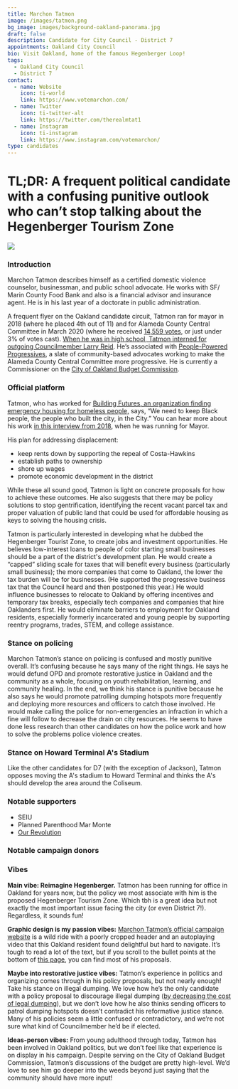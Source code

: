 ```yaml
---
title: Marchon Tatmon
image: /images/tatmon.png
bg_image: images/background-oakland-panorama.jpg
draft: false
description: Candidate for City Council - District 7
appointments: Oakland City Council
bio: Visit Oakland, home of the famous Hegenberger Loop!
tags:
  - Oakland City Council
  - District 7
contact:
  - name: Website
    icon: ti-world
    link: https://www.votemarchon.com/
  - name: Twitter
    icon: ti-twitter-alt
    link: https://twitter.com/therealmtat1
  - name: Instagram
    icon: ti-instagram
    link: https://www.instagram.com/votemarchon/
type: candidates
---
```

# TL;DR: A frequent political candidate with a confusing punitive outlook who can’t stop talking about the Hegenberger Tourism Zone

![](/images/hegenberger-airbart.png)

### Introduction

Marchon Tatmon describes himself as a certified domestic violence counselor, businessman, and public school advocate. He works with SF/ Marin County Food Bank and also is a financial advisor and insurance agent. He is in his last year of a doctorate in public administration.

A frequent flyer on the Oakland candidate circuit, Tatmon ran for mayor in 2018 (where he placed 4th out of 11) and for Alameda County Central Committee in March 2020 (where he received [14,559 votes](https://www.acgov.org/rovresults/240/indexA.htm), or just under 3% of votes cast). [When he was in high school, Tatmon interned for outgoing Councilmember Larry Reid](https://acgreens.files.wordpress.com/2018/10/marchon-tatmonoakmayor.pdf). He’s associated with [People-Powered Progressives](https://peoplepoweredprogressives.com/endorsements.html), a slate of community-based advocates working to make the Alameda County Central Committee more progressive. He is currently a Commissioner on the [City of Oakland Budget Commission](https://oakland.granicus.com/boards/w/8552f8c4c0e15460/boards/6672).

### Official platform

Tatmon, who has worked for [Building Futures, an organization finding emergency housing for homeless people,](https://bfwc.org/) says, “We need to keep Black people, the people who built the city, in the City.” You can hear more about his work [in this interview from 2018](https://www.kalw.org/post/oakland-mayoral-candidate-marchon-tatmon-housing-crime-and-police-reform#stream/0), when he was running for Mayor.

His plan for addressing displacement:

* keep rents down by supporting the repeal of Costa-Hawkins
* establish paths to ownership
* shore up wages
* promote economic development in the district

While these all sound good, Tatmon is light on concrete proposals for how to achieve these outcomes. He also suggests that there may be policy solutions to stop gentrification, identifying the recent vacant parcel tax and proper valuation of public land that could be used for affordable housing as keys to solving the housing crisis.

Tatmon is particularly interested in developing what he dubbed the Hegenberger Tourist Zone, to create jobs and investment opportunities. He believes low-interest loans to people of color starting small businesses should be a part of the district's development plan. He would create a “capped” sliding scale for taxes that will benefit every business (particularly small business); the more companies that come to Oakland, the lower the tax burden will be for businesses. (He supported the progressive business tax that the Council heard and then postponed this year.) He would influence businesses to relocate to Oakland by offering incentives and temporary tax breaks, especially tech companies and companies that hire Oaklanders first. He would eliminate barriers to employment for Oakland residents, especially formerly incarcerated and young people by supporting reentry programs, trades, STEM, and college assistance.

### Stance on policing

Marchon Tatmon’s stance on policing is confused and mostly punitive overall. It’s confusing because he says many of the right things. He says he would defund OPD and promote restorative justice in Oakland and the community as a whole, focusing on youth rehabilitation, learning, and community healing. In the end, we think his stance is punitive because he also says he would promote patrolling dumping hotspots more frequently and deploying more resources and officers to catch those involved. He would make calling the police for non-emergencies an infraction in which a fine will follow to decrease the drain on city resources. He seems to have done less research than other candidates on how the police work and how to solve the problems police violence creates.

### Stance on Howard Terminal A's Stadium

Like the other candidates for D7 (with the exception of Jackson), Tatmon opposes moving the A's stadium to Howard Terminal and thinks the A's should develop the area around the Coliseum.

### Notable supporters

* SEIU
* Planned Parenthood Mar Monte
* [Our Revolution](https://www.ourrevolution.com/)

### Notable campaign donors

### Vibes

**Main vibe: Reimagine Hegenberger.** Tatmon has been running for office in Oakland for years now, but the policy we most associate with him is the proposed Hegenberger Tourism Zone. Which tbh is a great idea but not exactly the most important issue facing the city (or even District 7!). Regardless, it sounds fun!

**Graphic design is my passion vibes:** [Marchon Tatmon’s official campaign website](https://www.votemarchon.com/) is a wild ride with a poorly cropped header and an autoplaying video that this Oakland resident found delightful but hard to navigate. It’s tough to read a lot of the text, but if you scroll to the bullet points at the bottom of [this page](https://www.votemarchon.com/about), you can find most of his proposals.

**Maybe into restorative justice vibes:** Tatmon’s experience in politics and organizing comes through in his policy proposals, but not nearly enough! Take his stance on illegal dumping. We love how he’s the only candidate with a policy proposal to discourage illegal dumping ([by decreasing the cost of legal dumping](https://www.votemarchon.com/about)), but we don’t love how he also thinks sending officers to patrol dumping hotspots doesn’t contradict his reformative justice stance. Many of his policies seem a little confused or contradictory, and we’re not sure what kind of Councilmember he’d be if elected.

**Ideas-person vibes:** From young adulthood through today, Tatmon has been involved in Oakland politics, but we don’t feel like that experience is on display in his campaign. Despite serving on the City of Oakland Budget Commission, Tatmon’s discussions of the budget are pretty high-level. We’d love to see him go deeper into the weeds beyond just saying that the community should have more input!